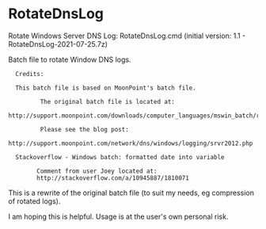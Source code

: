# RotateDnsLog
Rotate Windows Server DNS Log: RotateDnsLog.cmd (initial version: 1.1 - RotateDnsLog-2021-07-25.7z)

Batch file to rotate Window DNS logs. 

      Credits:

      This batch file is based on MoonPoint's batch file. 
      
             The original batch file is located at: 
             http://support.moonpoint.com/downloads/computer_languages/mswin_batch/rotatednslog.bat
      
             Please see the blog post: 
             http://support.moonpoint.com/network/dns/windows/logging/srvr2012.php
      
      Stackoverflow - Windows batch: formatted date into variable
      
            Comment from user Joey located at:
            http://stackoverflow.com/a/10945887/1810071

This is a rewrite of the original batch file (to suit my needs, eg compression of rotated logs). 

I am hoping this is helpful. Usage is at the user's own personal risk. 
